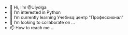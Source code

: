 - 👋 Hi, I’m @Ulyolga
- 👀 I’m interested in Python
- 🌱 I’m currently learning Учебнsq центр "Профессионал"
- 💞️ I’m looking to collaborate on ...
- 📫 How to reach me ...

<!---
Ulyolga/Ulyolga is a ✨ special ✨ repository because its `README.md` (this file) appears on your GitHub profile.
You can click the Preview link to take a look at your changes.
--->
